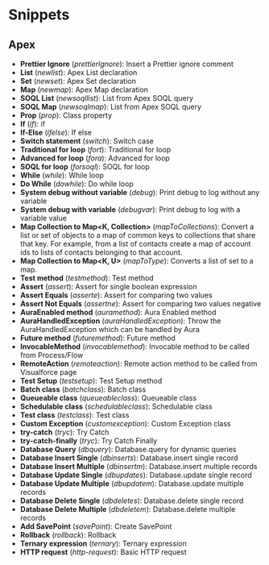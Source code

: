 # Snippets

## Apex

- **Prettier Ignore** (_prettierIgnore_): Insert a Prettier ignore comment
- **List** (_newlist_): Apex List declaration
- **Set** (_newset_): Apex Set declaration
- **Map** (_newmap_): Apex Map declaration
- **SOQL List** (_newsoqllist_): List from Apex SOQL query
- **SOQL Map** (_newsoqlmap_): List from Apex SOQL query
- **Prop** (_prop_): Class property
- **If** (_if_): if
- **If-Else** (_ifelse_): If else
- **Switch statement** (_switch_): Switch case
- **Traditional for loop** (_fort_): Traditional for loop
- **Advanced for loop** (_fora_): Advanced for loop
- **SOQL for loop** (_forsoql_): SOQL for loop
- **While** (_while_): While loop
- **Do While** (_dowhile_): Do while loop
- **System debug without variable** (_debug_): Print debug to log without any variable
- **System debug with variable** (_debugvar_): Print debug to log with a variable value
- **Map Collection<T> to Map<K, Collection<T>>** (_mapToCollections_): Convert a list or set of objects to a map of common keys to collections that share that key. For example, from a list of contacts create a map of account ids to lists of contacts belonging to that account.
- **Map Collection<T> to Map<K, U>** (_mapToType_): Converts a list of set to a map.
- **Test method** (_testmethod_): Test method
- **Assert** (_assert_): Assert for single boolean expression
- **Assert Equals** (_asserte_): Assert for comparing two values
- **Assert Not Equals** (_assertne_): Assert for comparing two values negative
- **AuraEnabled method** (_auramethod_): Aura Enabled method
- **AuraHandledException** (_auraHandledException_): Throw the AuraHandledException which can be handled by Aura
- **Future method** (_futuremethod_): Future method
- **InvocableMethod** (_invocablemethod_): Invocable method to be called from Process/Flow
- **RemoteAction** (_remoteaction_): Remote action method to be called from Visualforce page
- **Test Setup** (_testsetup_): Test Setup method
- **Batch class** (_batchclass_): Batch class
- **Queueable class** (_queueableclass_): Queueable class
- **Schedulable class** (_schedulableclass_): Schedulable class
- **Test class** (_testclass_): Test class
- **Custom Exception** (_customexception_): Custom Exception class
- **try-catch** (_tryc_): Try Catch
- **try-catch-finally** (_tryc_): Try Catch Finally
- **Database Query** (_dbquery_): Database.query for dynamic queries
- **Database Insert Single** (_dbinserts_): Database.insert single record
- **Database Insert Multiple** (_dbinsertm_): Database.insert multiple records
- **Database Update Single** (_dbupdates_): Database.update single record
- **Database Update Multiple** (_dbupdatem_): Database.update multiple records
- **Database Delete Single** (_dbdeletes_): Database.delete single record
- **Database Delete Multiple** (_dbdeletem_): Database.delete multiple records
- **Add SavePoint** (_savePoint_): Create SavePoint
- **Rollback** (_rollback_): Rollback
- **Ternary expression** (_ternary_): Ternary expression
- **HTTP request** (_http-request_): Basic HTTP request
